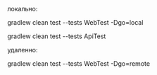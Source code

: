 локально:

gradlew clean test --tests WebTest -Dgo=local

gradlew clean test --tests ApiTest

удаленно:

gradlew clean test --tests WebTest -Dgo=remote
